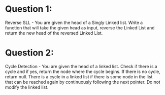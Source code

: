 # Question 1: 
Reverse SLL - You are given the head of a Singly Linked list. Write a function that will take the given head as input, reverse the Linked List and return the new head of the reversed Linked List.

# Question 2:
Cycle Detection - You are given the head of a linked list. Check if there is a cycle and if yes,  return the node where the cycle begins. If there is no cycle, return null. There is a cycle in a linked list if there is some node in the list that can be reached again by continuously following the next pointer. Do not modify the linked list.

